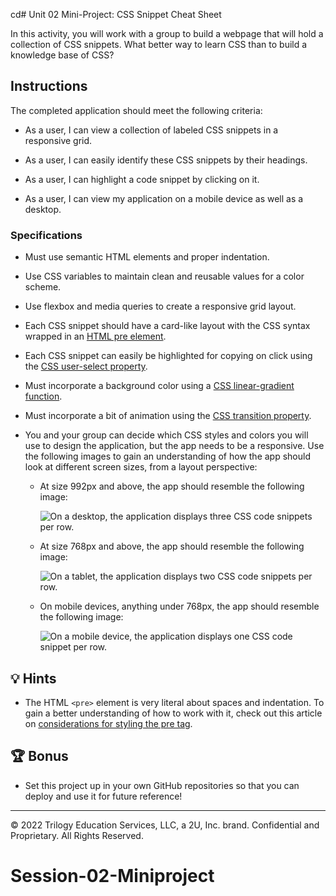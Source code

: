 cd# Unit 02 Mini-Project: CSS Snippet Cheat Sheet

In this activity, you will work with a group to build a webpage that will hold a collection of CSS snippets. What better way to learn CSS than to build a knowledge base of CSS?

## Instructions

The completed application should meet the following criteria:

- As a user, I can view a collection of labeled CSS snippets in a responsive grid.

- As a user, I can easily identify these CSS snippets by their headings.

- As a user, I can highlight a code snippet by clicking on it.

- As a user, I can view my application on a mobile device as well as a desktop.

### Specifications

- Must use semantic HTML elements and proper indentation.

- Use CSS variables to maintain clean and reusable values for a color scheme.

- Use flexbox and media queries to create a responsive grid layout.

- Each CSS snippet should have a card-like layout with the CSS syntax wrapped in an [HTML pre element](https://developer.mozilla.org/en-US/docs/Web/HTML/Element/pre).

- Each CSS snippet can easily be highlighted for copying on click using the [CSS user-select property](https://developer.mozilla.org/en-US/docs/Web/CSS/user-select).

- Must incorporate a background color using a [CSS linear-gradient function](https://developer.mozilla.org/en-US/docs/Web/CSS/linear-gradient).

- Must incorporate a bit of animation using the [CSS transition property](https://developer.mozilla.org/en-US/docs/Web/CSS/transition).

- You and your group can decide which CSS styles and colors you will use to design the application, but the app needs to be a responsive. Use the following images to gain an understanding of how the app should look at different screen sizes, from a layout perspective:

  - At size 992px and above, the app should resemble the following image:

    ![On a desktop, the application displays three CSS code snippets per row.](./Images/01-app-desktop.png)

  - At size 768px and above, the app should resemble the following image:

    ![On a tablet, the application displays two CSS code snippets per row.](./Images/02-app-tablet.png)

  - On mobile devices, anything under 768px, the app should resemble the following image:

    ![On a mobile device, the application displays one CSS code snippet per row.](./Images/03-app-mobile.png)

## 💡 Hints

- The HTML `<pre>` element is very literal about spaces and indentation. To gain a better understanding of how to work with it, check out this article on [considerations for styling the pre tag](https://css-tricks.com/considerations-styling-pre-tag/).

## 🏆 Bonus

- Set this project up in your own GitHub repositories so that you can deploy and use it for future reference!

---

© 2022 Trilogy Education Services, LLC, a 2U, Inc. brand. Confidential and Proprietary. All Rights Reserved.
# Session-02-Miniproject
